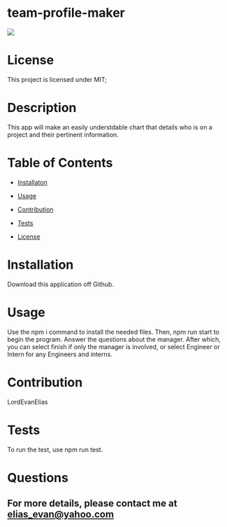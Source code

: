 # team-profile-maker

  <img src="https://img.shields.io/badge/license-MIT-blue.svg">
   
  
  # License 
  
  This project is licensed under MIT;
  
  # Description
  This app will make an easily understdable chart that details who is on a project and their pertinent information.
  
  # Table of Contents
   * [Installaton](#installation)
   * [Usage](#usage)
   * [Contribution](#contribution)
   * [Tests](#tests)
  
  * [License](#license)

# Installation

Download this application off Github.

# Usage

Use the npm i command to install the needed files. Then, npm run start to begin the program. Answer the questions about the manager. After which, you can select finish if only the manager is involved, or select Engineer or Intern for any Engineers and interns.

# Contribution

LordEvanElias

# Tests

To run the test, use npm run test.

# Questions

## For more details, please contact me at elias_evan@yahoo.com
